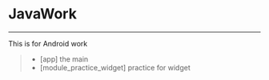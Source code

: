 # JavaWork

------

This is for Android work

> * [app] the main  
> * [module_practice_widget] practice for widget  